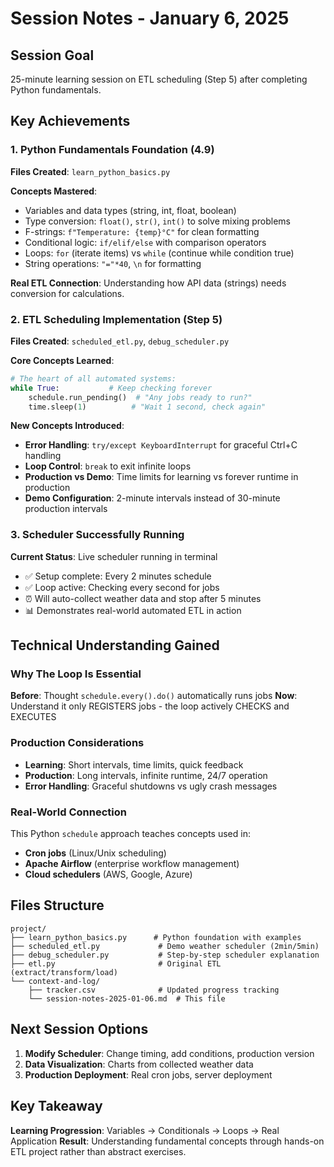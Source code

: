 # Session Notes - January 6, 2025

## Session Goal
25-minute learning session on ETL scheduling (Step 5) after completing Python fundamentals.

## Key Achievements

### 1. Python Fundamentals Foundation (4.9)
**Files Created**: `learn_python_basics.py`

**Concepts Mastered**:
- Variables and data types (string, int, float, boolean)
- Type conversion: `float()`, `str()`, `int()` to solve mixing problems
- F-strings: `f"Temperature: {temp}°C"` for clean formatting  
- Conditional logic: `if/elif/else` with comparison operators
- Loops: `for` (iterate items) vs `while` (continue while condition true)
- String operations: `"="*40`, `\n` for formatting

**Real ETL Connection**: Understanding how API data (strings) needs conversion for calculations.

### 2. ETL Scheduling Implementation (Step 5)
**Files Created**: `scheduled_etl.py`, `debug_scheduler.py`

**Core Concepts Learned**:
```python
# The heart of all automated systems:
while True:           # Keep checking forever
    schedule.run_pending()  # "Any jobs ready to run?"
    time.sleep(1)          # "Wait 1 second, check again"
```

**New Concepts Introduced**:
- **Error Handling**: `try/except KeyboardInterrupt` for graceful Ctrl+C handling
- **Loop Control**: `break` to exit infinite loops 
- **Production vs Demo**: Time limits for learning vs forever runtime in production
- **Demo Configuration**: 2-minute intervals instead of 30-minute production intervals

### 3. Scheduler Successfully Running
**Current Status**: Live scheduler running in terminal
- ✅ Setup complete: Every 2 minutes schedule
- ✅ Loop active: Checking every second for jobs
- ⏰ Will auto-collect weather data and stop after 5 minutes
- 📊 Demonstrates real-world automated ETL in action

## Technical Understanding Gained

### Why The Loop Is Essential
**Before**: Thought `schedule.every().do()` automatically runs jobs
**Now**: Understand it only REGISTERS jobs - the loop actively CHECKS and EXECUTES

### Production Considerations
- **Learning**: Short intervals, time limits, quick feedback
- **Production**: Long intervals, infinite runtime, 24/7 operation
- **Error Handling**: Graceful shutdowns vs ugly crash messages

### Real-World Connection
This Python `schedule` approach teaches concepts used in:
- **Cron jobs** (Linux/Unix scheduling)
- **Apache Airflow** (enterprise workflow management) 
- **Cloud schedulers** (AWS, Google, Azure)

## Files Structure
```
project/
├── learn_python_basics.py      # Python foundation with examples
├── scheduled_etl.py             # Demo weather scheduler (2min/5min)
├── debug_scheduler.py           # Step-by-step scheduler explanation
├── etl.py                       # Original ETL (extract/transform/load)
└── context-and-log/
    ├── tracker.csv              # Updated progress tracking
    └── session-notes-2025-01-06.md  # This file
```

## Next Session Options
1. **Modify Scheduler**: Change timing, add conditions, production version
2. **Data Visualization**: Charts from collected weather data
3. **Production Deployment**: Real cron jobs, server deployment

## Key Takeaway
**Learning Progression**: Variables → Conditionals → Loops → Real Application
**Result**: Understanding fundamental concepts through hands-on ETL project rather than abstract exercises. 
